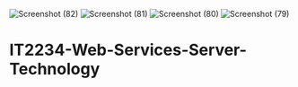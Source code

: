 ![Screenshot (82)](https://github.com/user-attachments/assets/2e1119c5-f975-4f4a-9839-7325dc3c9576)
![Screenshot (81)](https://github.com/user-attachments/assets/bc7f2b0e-a775-420d-be71-110caca6e274)
![Screenshot (80)](https://github.com/user-attachments/assets/cc503732-693c-4c0b-96ca-03cb94172c63)
![Screenshot (79)](https://github.com/user-attachments/assets/6f897722-5473-4d9a-9870-6a55b3693f6a)
# IT2234-Web-Services-Server-Technology
